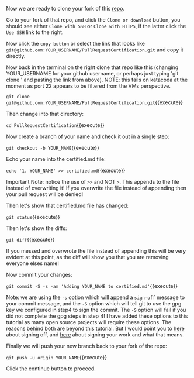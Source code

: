 Now we are ready to clone your fork of this
[repo](https://github.com/GitCertifiedCollaborator/PullRequestCertification).

Go to your fork of that repo, and click the `Clone or download` button,
you should see either `Clone with SSH` or `Clone with HTTPS`, if the
latter click the `Use SSH` link to the right.

Now click the `copy button` or select the link that looks like
`git@github.com:YOUR_USERNAME/PullRequestCertification.git`
and copy it directly.

Now back in the terminal on the right clone that repo like this
(changing YOUR_USERNAME for your github username, or perhaps just typing
'git clone ' and pasting the link from above).  NOTE: this fails on
katacoda at the moment as port 22 appears to be filtered from the VMs
perspective.

`git clone git@github.com:YOUR_USERNAME/PullRequestCertification.git`{{execute}}

Then change into that directory:

`cd PullRequestCertification`{{execute}}

Now create a branch of your name and check it out in a single step:

`git checkout -b YOUR_NAME`{{execute}}

Echo your name into the certified.md file:

`echo '1. YOUR_NAME' >> certified.md`{{execute}}

Important Note: notice the use of `>>` and NOT `>`.  This appends to the
file instead of overwriting it! If you overwrite the file instead of
appending then your pull request will be denied!

Then let's show that certified.md file has changed:

`git status`{{execute}}

Then let's show the diffs:

`git diff`{{execute}}

If you messed and overwrote the file instead of appending this will be
very evident at this point, as the diff will show you that you are removing everyone
elses name!

Now commit your changes:

`git commit -S -s -am 'Adding YOUR_NAME to certified.md'`{{execute}}

  Note: we are using the `-s` option which will append a `sign-off` message to your commit message, and the `-S` option which will tell git to use the gpg key we configured in step4 to sign the commit.  The `-S` option will fail if you did not complete the gpg steps in step 4!  I have added these options to this tutorial as many open source projects will require these options.  The reasons behind both are beyond this tutorial.  But I would point you to [here](https://stackoverflow.com/questions/1962094/what-is-the-sign-off-feature-in-git-for) about signing off, and [here](https://git-scm.com/book/en/v2/Git-Tools-Signing-Your-Work) about signing your work and what that means.

Finally we will push your new branch back to your fork of the repo:

`git push -u origin YOUR_NAME`{{execute}}

Click the continue button to proceed.
